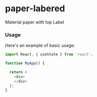 # paper-labered

Material paper with top Label 

### Usage

Here's an example of basic usage:

```js
import React, { useState } from 'react';

function MyApp() {

  return (
    <div>
    </div>
  );
}
```